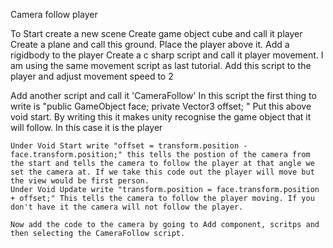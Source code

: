 Camera follow player 

To Start create a new scene 
Create game object cube and call it player 
Create a plane and call this ground. Place the player above it. 
Add a rigidbody to the player 
Create a c sharp script and call it player movement. I am using the same movement script as last tutorial. 
Add this script to the player and adjust movement speed to 2 

Add another script and call it 'CameraFollow' 
In this script the first thing to write is "public GameObject face;
    private Vector3 offset; "  Put this above void start. By writing this it makes unity recognise the game object that it will follow. In this case it is the player
    
    Under Void Start write "offset = transform.position - face.transform.position;" this tells the postion of the camera from the start and tells the camera to follow the player at that angle we set the camera at. If we take this code out the player will move but the view would be first person.
    Under Void Update write "transform.position = face.transform.position + offset;" This tells the camera to follow the player moving. If you don't have it the camera will not follow the player.
    
    Now add the code to the camera by going to Add component, scritps and then selecting the CameraFollow script. 
